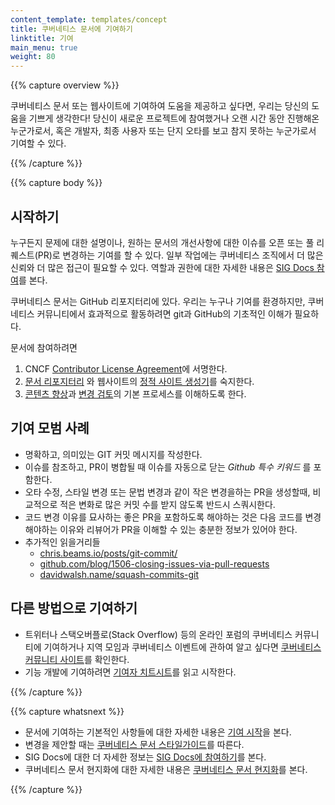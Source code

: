 ```yaml
---
content_template: templates/concept
title: 쿠버네티스 문서에 기여하기
linktitle: 기여
main_menu: true
weight: 80
---
```


{{% capture overview %}}

쿠버네티스 문서 또는 웹사이트에 기여하여 도움을 제공하고 싶다면,
우리는 당신의 도움을 기쁘게 생각한다! 당신이 새로운 프로젝트에 참여했거나
오랜 시간 동안 진행해온 누군가로서,
혹은 개발자, 최종 사용자 또는 단지 오타를 보고 참지 못하는 누군가로서 기여할 수 있다.

{{% /capture %}}

{{% capture body %}}

## 시작하기

누구든지 문제에 대한 설명이나, 원하는 문서의 개선사항에 대한 이슈를 오픈 또는 풀 리퀘스트(PR)로 변경하는 기여를 할 수 있다.
일부 작업에는 쿠버네티스 조직에서 더 많은 신뢰와 더 많은 접근이 필요할 수 있다.
역할과 권한에 대한 자세한 내용은
[SIG Docs 참여](/ko/docs/contribute/participating/)를 본다.

쿠버네티스 문서는 GitHub 리포지터리에 있다. 우리는 누구나
기여를 환경하지만, 쿠버네티스 커뮤니티에서 효과적으로 활동하려면 git과 GitHub의
기초적인 이해가 필요하다.

문서에 참여하려면

1. CNCF [Contributor License Agreement](https://github.com/kubernetes/community/blob/master/CLA.md)에 서명한다.
2. [문서 리포지터리](https://github.com/kubernetes/website) 와 웹사이트의 [정적 사이트 생성기](https://gohugo.io)를 숙지한다.
3. [콘텐츠 향상](https://kubernetes.io/docs/contribute/start/#improve-existing-content)과 [변경 검토](https://kubernetes.io/docs/contribute/start/#review-docs-pull-requests)의 기본 프로세스를 이해하도록 한다.

## 기여 모범 사례

- 명확하고, 의미있는 GIT 커밋 메시지를 작성한다.
- 이슈를 참조하고, PR이 병합될 때 이슈를 자동으로 닫는 _Github 특수 키워드_ 를 포함한다.
- 오타 수정, 스타일 변경 또는 문법 변경과 같이 작은 변경을하는 PR을 생성할때, 비교적으로 적은 변화로 많은 커밋 수를 받지 않도록 반드시 스쿼시한다.
- 코드 변경 이유를 묘사하는 좋은 PR을 포함하도록 해야하는 것은 다음 코드를 변경해야하는 이유와 리뷰어가 PR을 이해할 수 있는 충분한 정보가 있어야 한다.
- 추가적인 읽을거리들
    - [chris.beams.io/posts/git-commit/](https://chris.beams.io/posts/git-commit/)
    - [github.com/blog/1506-closing-issues-via-pull-requests ](https://github.com/blog/1506-closing-issues-via-pull-requests )
    - [davidwalsh.name/squash-commits-git ](https://davidwalsh.name/squash-commits-git )

## 다른 방법으로 기여하기

- 트위터나 스택오버플로(Stack Overflow) 등의 온라인 포럼의 쿠버네티스 커뮤니티에 기여하거나 지역 모임과 쿠버네티스 이벤트에 관하여 알고 싶다면 [쿠버네티스 커뮤니티 사이트](/community/)를 확인한다.
- 기능 개발에 기여하려면 [기여자 치트시트](https://github.com/kubernetes/community/tree/master/contributors/guide/contributor-cheatsheet)를 읽고 시작한다.

{{% /capture %}}

{{% capture whatsnext %}}

- 문서에 기여하는 기본적인 사항들에 대한 자세한 내용은 [기여 시작](/docs/contribute/start/)을 본다.
- 변경을 제안할 때는 [쿠버네티스 문서 스타일가이드](/docs/contribute/style/style-guide/)를 따른다.
- SIG Docs에 대한 더 자세한 정보는 [SIG Docs에 참여하기](/ko/docs/contribute/participating/)를 본다.
- 쿠버네티스 문서 현지화에 대한 자세한 내용은 [쿠버네티스 문서 현지화](/docs/contribute/localization/)를 본다.

{{% /capture %}}
